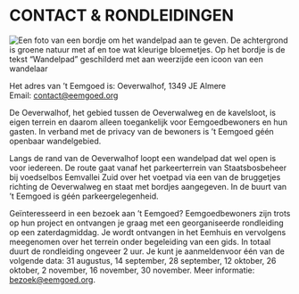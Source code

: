 # CONTACT & RONDLEIDINGEN

![Een foto van een bordje om het wandelpad aan te geven. De achtergrond is groene natuur met af en toe wat kleurige bloemetjes. Op het bordje is de tekst “Wandelpad” geschilderd met aan weerzijde een icoon van een wandelaar](/images/contact-bordje-wandelpad.jpeg)

Het adres van ’t Eemgoed is: Oeverwalhof, 1349 JE Almere<br />Email: [contact@eemgoed.org](mailto:contact@eemgoed.org)

De Oeverwalhof, het gebied tussen de Oeverwalweg en de kavelsloot, is eigen terrein en daarom alleen toegankelijk voor Eemgoedbewoners en hun gasten. In verband met de privacy van de bewoners is ’t Eemgoed géén openbaar wandelgebied.

Langs de rand van de Oeverwalhof loopt een wandelpad dat wel open is voor iedereen. De route gaat vanaf het parkeerterrein van Staatsbosbeheer bij voedselbos Eemvallei Zuid over het voetpad via een van de bruggetjes richting de Oeverwalweg en staat met bordjes aangegeven. In de buurt van ’t Eemgoed is géén parkeergelegenheid.

Geïnteresseerd in een bezoek aan ’t Eemgoed? Eemgoedbewoners zijn trots op hun project en ontvangen je graag met een georganiseerde rondleiding op een zaterdagmiddag. Je wordt ontvangen in het Eemhuis en vervolgens meegenomen over het terrein onder begeleiding van een gids. In totaal duurt de rondleiding ongeveer 2 uur. Je kunt je aanmeldenvoor één van de volgende data: 31 augustus, 14 september, 28 september, 12 oktober, 26 oktober, 2 november, 16 november, 30 november. Meer informatie: [bezoek@eemgoed.org](mailto:bezoek@eemgoed.org).
